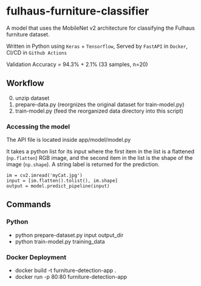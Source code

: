 # fulhaus-furniture-classifier

A model that uses the MobileNet v2 architecture for classifying the Fulhaus furniture dataset.

Written in Python using `Keras` +  `Tensorflow`, Served by `FastAPI` in `Docker`, CI/CD in `Github Actions`

Validation Accuracy = 94.3% + 2.1% (33 samples, n=20)

## Workflow
0. unzip dataset
1. prepare-data.py (reorgnizes the original dataset for train-model.py) 
2. train-model.py (feed the reorganized data directory into this script)

### Accessing the model

The API file is located inside app/model/model.py

It takes a python list for its input where the first item in the list is a flattened (`np.flatten`) RGB image, and the second item in the list is the shape of the image (`np.shape`). A string label is returned for the prediction.

```
im = cv2.imread('myCat.jpg') 
input = [im.flatten().tolist(), im.shape]
output = model.predict_pipeline(input)
```

## Commands 
### Python
+ python prepare-dataset.py input output_dir
+ python train-model.py training_data
### Docker Deployment
+ docker build -t furniture-detection-app .
+ docker run -p 80:80 furniture-detection-app


